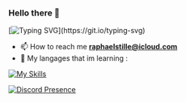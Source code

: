 ### Hello there 👋

[![Typing SVG](https://readme-typing-svg.demolab.com?font=Fira+Code&duration=3000&pause=1&multiline=true&width=435&lines=20+year+old+schoolboy+who+likes+;to+learn+code.)](https://git.io/typing-svg)

- 📫 How to reach me **raphaelstille@icloud.com**
- 🔧 My langages that im learning : 

[![My Skills](https://skillicons.dev/icons?i=js,html,css)](https://skillicons.dev)


[![Discord Presence](https://lanyard.cnrad.dev/api/:id)](https://discord.com/users/:466338331022852116)
